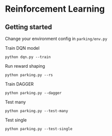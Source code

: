 # Reinforcement Learning

## Getting started
Change your environment config in `parking/env.py`

Train DQN model
```
python dqn.py --train
```

Run reward shaping
```
python parking.py --rs
```

Train DAGGER
```
python parking.py --dagger
```

Test many
```
python parking.py --test-many
```

Test single
```
python parking.py --test-single
```